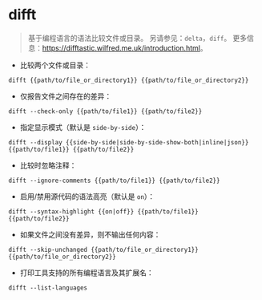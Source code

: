 # difft

> 基于编程语言的语法比较文件或目录。
> 另请参见：`delta`，`diff`。
> 更多信息：<https://difftastic.wilfred.me.uk/introduction.html>。

- 比较两个文件或目录：

`difft {{path/to/file_or_directory1}} {{path/to/file_or_directory2}}`

- 仅报告文件之间存在的差异：

`difft --check-only {{path/to/file1}} {{path/to/file2}}`

- 指定显示模式（默认是 `side-by-side`）：

`difft --display {{side-by-side|side-by-side-show-both|inline|json}} {{path/to/file1}} {{path/to/file2}}`

- 比较时忽略注释：

`difft --ignore-comments {{path/to/file1}} {{path/to/file2}}`

- 启用/禁用源代码的语法高亮（默认是 `on`）：

`difft --syntax-highlight {{on|off}} {{path/to/file1}} {{path/to/file2}}`

- 如果文件之间没有差异，则不输出任何内容：

`difft --skip-unchanged {{path/to/file_or_directory1}} {{path/to/file_or_directory2}}`

- 打印工具支持的所有编程语言及其扩展名：

`difft --list-languages`